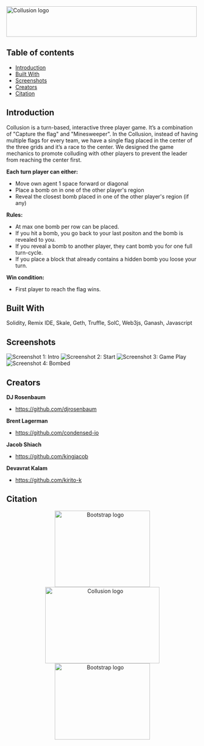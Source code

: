 <img src="https://github.com/kirito-k/Collusion/blob/master/htdocs/img/logo_collusion_white-bkg.svg" alt="Collusion logo" width="500" height="80">


## Table of contents
* [Introduction](#introduction)
* [Built With](#built-with)
* [Screenshots](#screenshots)
* [Creators](#creators)
* [Citation](#citation)


## Introduction

<p>
Collusion is a turn-based, interactive three player game. It’s a combination of "Capture the flag" and "Minesweeper". In the Collusion, instead of having multiple flags for every team, we have a single flag placed in the center of the three grids and it’s a race to the center. We designed the game mechanics to promote colluding with other players to prevent the leader from reaching the center first.
</p>

**Each turn player can either:**
* Move own agent 1 space forward or diagonal
* Place a bomb on in one of the other player's region
* Reveal the closest bomb placed in one of the other player's region (if any)

**Rules:**
* At max one bomb per row can be placed.
* If you hit a bomb, you go back to your last positon and the bomb is revealed to you. 
* If you reveal a bomb to another player, they cant bomb you for one full turn-cycle.
* If you place a block that already contains a hidden bomb you loose your turn.

**Win condition:**
* First player to reach the flag wins.

## Built With
Solidity, Remix IDE, Skale, Geth, Truffle, SolC, Web3js, Ganash, Javascript

## Screenshots
<img src="https://github.com/kirito-k/Collusion/blob/master/htdocs/img/screen_1.png" alt="Screenshot 1: Intro" />
<img src="https://github.com/kirito-k/Collusion/blob/master/htdocs/img/screen_2.png" alt="Screenshot 2: Start" />
<img src="https://github.com/kirito-k/Collusion/blob/master/htdocs/img/screen_3.png" alt="Screenshot 3: Game Play" />
<img src="https://github.com/kirito-k/Collusion/blob/master/htdocs/img/screen_4.png" alt="Screenshot 4: Bombed" />

## Creators
**DJ Rosenbaum**
- <https://github.com/djrosenbaum>

**Brent Lagerman**
- <https://github.com/condensed-io>

**Jacob Shiach**
- <https://github.com/kingjacob>

**Devavrat Kalam**
- <https://github.com/kirito-k>

## Citation
<p align="center">
  <a href="https://getbootstrap.com/">
    <img src="https://ethnewyork.com/src/assets/images/ETHNewYork-logo-large.svg" alt="Bootstrap logo" width="250" height="200">
    
<img src="https://user-images.githubusercontent.com/35889562/57982791-e49f6a80-7a17-11e9-91af-3919e80c619d.jpg" alt="Collusion logo" width="300" height="200">
    <img src="https://user-images.githubusercontent.com/35889562/57982867-e61d6280-7a18-11e9-9b0a-639c3a044942.jpeg" alt="Bootstrap logo" width="250" height="200">
  </a>
</p>

